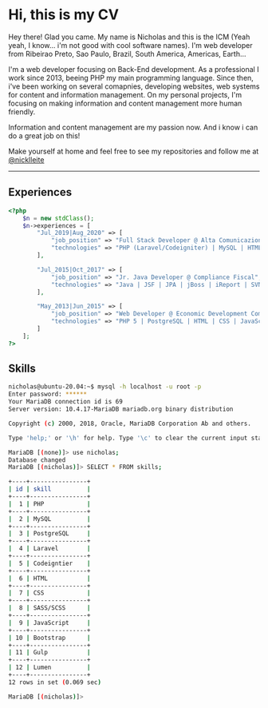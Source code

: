 # Hi, this is my CV

Hey there! Glad you came. My name is Nicholas and this is the ICM (Yeah yeah, I
know... i'm not good with cool software names). I'm web developer from Ribeirao
Preto, Sao Paulo, Brazil, South America, Americas, Earth...

I'm a web developer focusing on Back-End development. As a professional I work
since 2013, beeing PHP my main programming language. Since then, i've been
working on several comapnies, developing websites, web systems for content and
information management. On my personal projects, I'm focusing on making
information and content management more human friendly.

Information and content management are my passion now. And i know i can do a
great job on this!

Make yourself at home and feel free to see my repositories and follow me at [@nicklleite](https://twitter.com/nicklleite "Twitter / nicklleite")

---

## Experiences

```php
<?php
    $n = new stdClass();
    $n->experiences = [
        "Jul_2019|Aug_2020" => [
            "job_position" => "Full Stack Developer @ Alta Comunicazione",
            "technologies" => "PHP (Laravel/Codeigniter) | MySQL | HTML | CSS | JavaScript | jQuery | Bootstrap | Gulp | Git | Bitbucket"
        ],

        "Jul_2015|Oct_2017" => [
            "job_position" => "Jr. Java Developer @ Compliance Fiscal",
            "technologies" => "Java | JSF | JPA | jBoss | iReport | SVN"
        ],

        "May_2013|Jun_2015" => [
            "job_position" => "Web Developer @ Economic Development Company of Ribeirao Preto",
            "technologies" => "PHP 5 | PostgreSQL | HTML | CSS | JavaScript | jQuery | Bootstrap | Java | JSF | JPA | SVN"
        ]
    ];
?>
```

## Skills

```bash
nicholas@ubuntu-20.04:~$ mysql -h localhost -u root -p
Enter password: ******
Your MariaDB connection id is 69
Server version: 10.4.17-MariaDB mariadb.org binary distribution

Copyright (c) 2000, 2018, Oracle, MariaDB Corporation Ab and others.

Type 'help;' or '\h' for help. Type '\c' to clear the current input statement.

MariaDB [(none)]> use nicholas;
Database changed
MariaDB [(nicholas)]> SELECT * FROM skills;

+----+----------------+
| id | skill          |
+----+----------------+
|  1 | PHP            |
+----+----------------+
|  2 | MySQL          |
+----+----------------+
|  3 | PostgreSQL     |
+----+----------------+
|  4 | Laravel        |
+----+----------------+
|  5 | Codeigntier    |
+----+----------------+
|  6 | HTML           |
+----+----------------+
|  7 | CSS            |
+----+----------------+
|  8 | SASS/SCSS      |
+----+----------------+
|  9 | JavaScript     |
+----+----------------+
| 10 | Bootstrap      |
+----+----------------+
| 11 | Gulp           |
+----+----------------+
| 12 | Lumen          |
+----+----------------+
12 rows in set (0.069 sec)

MariaDB [(nicholas)]>
```